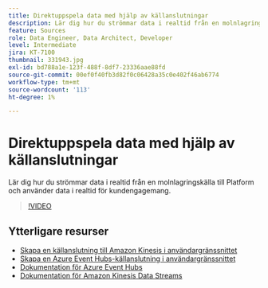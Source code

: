 ```yaml
---
title: Direktuppspela data med hjälp av källanslutningar
description: Lär dig hur du strömmar data i realtid från en molnlagringskälla till Platform och använder data i realtid för kundengagemang.
feature: Sources
role: Data Engineer, Data Architect, Developer
level: Intermediate
jira: KT-7100
thumbnail: 331943.jpg
exl-id: bd788a1e-123f-488f-8df7-23336aae88fd
source-git-commit: 00ef0f40fb3d82f0c06428a35c0e402f46ab6774
workflow-type: tm+mt
source-wordcount: '113'
ht-degree: 1%

---
```


# Direktuppspela data med hjälp av källanslutningar

Lär dig hur du strömmar data i realtid från en molnlagringskälla till Platform och använder data i realtid för kundengagemang.


>[!VIDEO](https://video.tv.adobe.com/v/331943?learn=on)

## Ytterligare resurser

* [Skapa en källanslutning till Amazon Kinesis i användargränssnittet](https://experienceleague.adobe.com/docs/experience-platform/sources/ui-tutorials/create/cloud-storage/kinesis.html)
* [Skapa en Azure Event Hubs-källanslutning i användargränssnittet](https://experienceleague.adobe.com/docs/experience-platform/sources/ui-tutorials/create/cloud-storage/eventhub.html)
* [Dokumentation för Azure Event Hubs](https://docs.microsoft.com/en-us/azure/event-hubs/)
* [Dokumentation för Amazon Kinesis Data Streams](https://docs.aws.amazon.com/kinesis/index.html)

